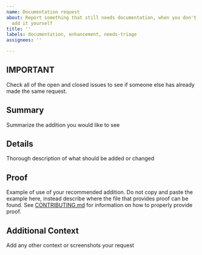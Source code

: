 ```yaml
---
name: Documentation request
about: Report something that still needs documentation, when you don't know how to
  add it yourself
title: ''
labels: documentation, enhancement, needs-triage
assignees: ''

---
```


## **IMPORTANT**
Check all of the open and closed issues to see if someone else has already made the same request.

## Summary
Summarize the addition you would like to see

## Details
Thorough description of what should be added or changed

## Proof
Example of use of your recommended addition. Do not copy and paste the example here, instead describe where the
file that provides proof can be found. See [CONTRIBUTING.md](../../CONTRIBUTING.md) for information on how to properly
provide proof.

## Additional Context
Add any other context or screenshots your request
